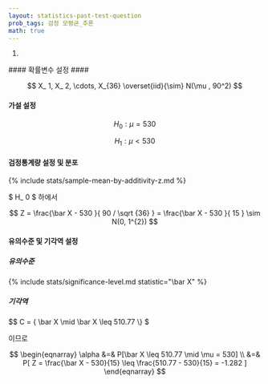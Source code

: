 ```yaml
---
layout: statistics-past-test-question
prob_tags: 검정 모평균_추론
math: true
---
```

1)

<div>
#### 확률변수 설정 ####

$$ X_ 1, X_ 2, \cdots, X_{36} \overset{iid}{\sim} N(\mu , 90^2) $$

#### 가설 설정 ####

$$ H_ 0 : \mu = 530 $$

$$ H_ 1 : \mu < 530 $$

#### 검정통계량 설정 및 분포 ####

{% include stats/sample-mean-by-additivity-z.md %}

$ H_ 0 $ 하에서

$$ Z =  \frac{\bar X - 530 }{ 90 / \sqrt {36} } =  \frac{\bar X - 530 }{ 15 } \sim N(0, 1^{2}) $$

#### 유의수준 및 기각역 설정 ####

##### 유의수준 #####

{% include stats/significance-level.md statistic="\bar X" %}

##### 기각역 #####

$$ C = \{ \bar X \mid \bar X \leq 510.77 \\} $

이므로

$$ \begin{eqnarray}
\alpha
&=&
P[\bar X \leq 510.77 \mid \mu = 530]
\\ &=&
P[ Z = \frac{\bar X - 530}{15} \leq \frac{510.77 - 530}{15} = -1.282 ]
\end{eqnarray} $$

</div>